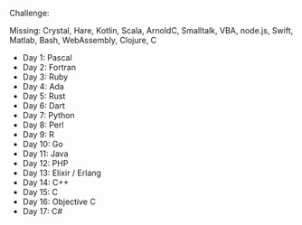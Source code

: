 Challenge:

Missing: Crystal, Hare, Kotlin, Scala, ArnoldC, Smalltalk, VBA, node.js, Swift, Matlab, Bash, WebAssembly, Clojure, C

- Day 1: Pascal
- Day 2: Fortran
- Day 3: Ruby
- Day 4: Ada
- Day 5: Rust
- Day 6: Dart
- Day 7: Python
- Day 8: Perl
- Day 9: R
- Day 10: Go
- Day 11: Java
- Day 12: PHP
- Day 13: Elixir / Erlang
- Day 14: C++
- Day 15: C
- Day 16: Objective C
- Day 17: C#

